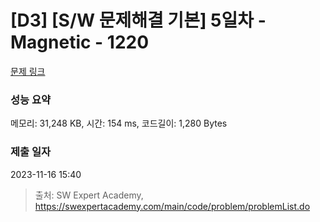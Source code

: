 # [D3] [S/W 문제해결 기본] 5일차 - Magnetic - 1220 

[문제 링크](https://swexpertacademy.com/main/code/problem/problemDetail.do?contestProbId=AV14hwZqABsCFAYD) 

### 성능 요약

메모리: 31,248 KB, 시간: 154 ms, 코드길이: 1,280 Bytes

### 제출 일자

2023-11-16 15:40



> 출처: SW Expert Academy, https://swexpertacademy.com/main/code/problem/problemList.do